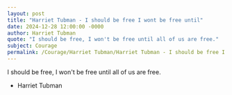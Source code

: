 ```yaml
---
layout: post
title: "Harriet Tubman - I should be free I wont be free until"
date: 2024-12-28 12:00:00 -0000
author: Harriet Tubman
quote: "I should be free, I won't be free until all of us are free."
subject: Courage
permalink: /Courage/Harriet Tubman/Harriet Tubman - I should be free I wont be free until
---
```


I should be free, I won't be free until all of us are free.

- Harriet Tubman
